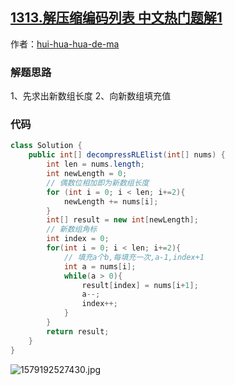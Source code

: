 ## [1313.解压缩编码列表 中文热门题解1](https://leetcode.cn/problems/decompress-run-length-encoded-list/solutions/100000/zhi-xing-yong-shi-1ms-by-hui-hua-hua-de-ma)

作者：[hui-hua-hua-de-ma](https://leetcode.cn/u/hui-hua-hua-de-ma)

### 解题思路
1、先求出新数组长度
2、向新数组填充值

### 代码

```java
class Solution {
    public int[] decompressRLElist(int[] nums) {
        int len = nums.length;
        int newLength = 0;
        // 偶数位相加即为新数组长度
        for (int i = 0; i < len; i+=2){
            newLength += nums[i];
        }
        int[] result = new int[newLength];
        // 新数组角标
        int index = 0;
        for(int i = 0; i < len; i+=2){
            // 填充a个b,每填充一次,a-1,index+1
            int a = nums[i];
            while(a > 0){
                result[index] = nums[i+1];
                a--;
                index++;
            }
        }
        return result;
    }
}
```
![1579192527430.jpg](https://pic.leetcode-cn.com/f9989893101aa6210edf25c8f036fa802dec9fef47e13c7f1e531c3e6ab4f682-1579192527430.jpg)

